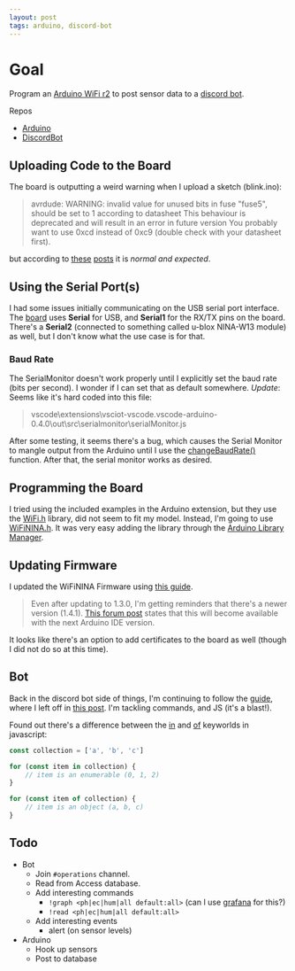 ```yaml
---
layout: post
tags: arduino, discord-bot
---
```


# Goal

Program an [Arduino WiFi r2](https://store.arduino.cc/arduino-uno-wifi-rev2) to post sensor data to a [discord bot](https://discord.js.org/#/).

Repos

- [Arduino](https://github.com/bjornarprytz/chili-sensor)
- [DiscordBot](https://github.com/bjornarprytz/sensor-bot)

## Uploading Code to the Board

The board is outputting a weird warning when I upload a sketch (blink.ino):

> avrdude: WARNING: invalid value for unused bits in fuse "fuse5", should be set to 1 according to datasheet
> This behaviour is deprecated and will result in an error in future version
> You probably want to use 0xcd instead of 0xc9 (double check with your datasheet first).

but according to [these](https://github.com/arduino/Arduino/issues/9443) [posts](https://forum.arduino.cc/index.php?topic=656596.0) it is _normal and expected_.

## Using the Serial Port(s)

I had some issues initially communicating on the USB serial port interface. The [board](https://www.arduino.cc/en/Guide/ArduinoUnoWiFiRev2) uses **Serial** for USB, and **Serial1** for the RX/TX pins on the board. There's a **Serial2** (connected to something called u-blox NINA-W13 module) as well, but I don't know what the use case is for that.

### Baud Rate

The SerialMonitor doesn't work properly until I explicitly set the baud rate (bits per second). I wonder if I can set that as default somewhere.
*Update*: Seems like it's hard coded into this file:

> vscode\extensions\vsciot-vscode.vscode-arduino-0.4.0\out\src\serialmonitor\serialMonitor.js

After some testing, it seems there's a bug, which causes the Serial Monitor to mangle output from the Arduino until I use the [changeBaudRate()](https://github.com/microsoft/vscode-arduino/blob/master/src/serialmonitor/serialMonitor.ts#L177) function. After that, the serial monitor works as desired.

## Programming the Board

I tried using the included examples in the Arduino extension, but they use the [WiFi.h](https://www.arduino.cc/en/Reference/WiFi) library, did not seem to fit my model. Instead, I'm going to use [WiFiNINA.h](https://www.arduino.cc/en/Reference/WiFiNINA). It was very easy adding the library through the [Arduino Library Manager](https://www.arduino.cc/en/guide/libraries).

## Updating Firmware

I updated the WiFiNINA Firmware using [this guide](https://support.arduino.cc/hc/en-us/articles/360013896579-How-to-update-the-WiFi-Nina-and-WiFi101-firmware).

> Even after updating to 1.3.0, I'm getting reminders that there's a newer version (1.4.1). [This forum post](https://forum.arduino.cc/index.php?topic=709150.0) states that this will become available with the next Arduino IDE version.

It looks like there's an option to add certificates to the board as well (though I did not do so at this time).

## Bot

Back in the discord bot side of things, I'm continuing to follow the [guide](https://discordjs.guide/creating-your-bot/commands-with-user-input.html#mentions), where I left off in [this post](../_posts/2021-03-17-Discord-Bot.md). I'm tackling commands, and JS (it's a blast!).

Found out there's a difference between the [in](https://developer.mozilla.org/en-US/docs/Web/JavaScript/Reference/Statements/for...in) and [of](https://developer.mozilla.org/en-US/docs/Web/JavaScript/Reference/Statements/for...of) keyworlds in javascript:

```js
const collection = ['a', 'b', 'c']

for (const item in collection) {
    // item is an enumerable (0, 1, 2)
}

for (const item of collection) {
    // item is an object (a, b, c)
}
```

## Todo

- Bot
  - Join `#operations` channel.
  - Read from Access database.
  - Add interesting commands
    - `!graph <ph|ec|hum|all default:all>` (can I use [grafana](https://grafana.com/) for this?)
    - `!read <ph|ec|hum|all default:all>`
  - Add interesting events
    - alert (on sensor levels)
- Arduino
  - Hook up sensors
  - Post to database
